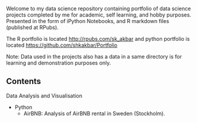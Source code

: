 

Welcome to my data science repository containing portfolio of data science projects completed by me for academic, self learning, and hobby purposes. Presented in the form of iPython Notebooks, and R markdown files (published at RPubs).

The R portfolio is located http://rpubs.com/sk_akbar and python portfolio is located https://github.com/shkakbar/Portfolio

Note: Data used in the projects also has a data in a same directory is for learning and demonstration purposes only.

## Contents

Data Analysis and Visualisation
* Python
  * AirBNB: Analysis of AirBNB rental in Sweden (Stockholm).
